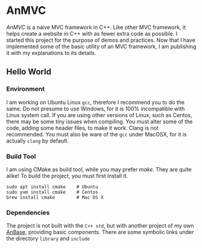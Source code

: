 # AnMVC

*AnMVC* is a naive MVC framework in C++. Like other MVC framework, it helps create a website in C++ with as fewer extra code as possible. I started this project for the purpose of demos and practices. Now that I have implemented some of the basic utility of an MVC framework, I am publishing it with my explanations to its details.

## Hello World

### Environment

I am working on Ubuntu Linux `gcc`, therefore I recommend you to do the same. Do not presume to use Windows, for it is 100% incompatible with Linux system call. If you are using other versions of Linux, such as Centos, there may be some tiny issues when compiling. You must alter some of the code, adding some header files, to make it work. Clang is not recommended. You must also be ware of the `gcc` under MacOSX, for it is actually `clang` by default.

### Build Tool

I am using CMake as build tool, while you may prefer *make*. They are quite alike! To build the project, you must first install it.

```
sudo apt install cmake    # Ubuntu
sudo yum install cmake    # Centos
brew install cmake        # Mac OS X
```

### Dependencies

The project is not built with the `C++ std`, but with another project of my own [AnBase](https://github.com/Anarion-zuo/AnBase), providing basic components. There are some symbolic links under the directory `library` and `include`